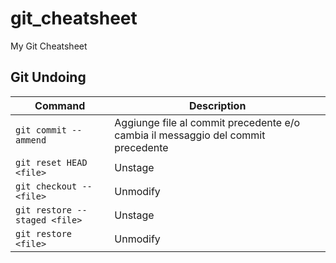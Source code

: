 # git_cheatsheet
My Git Cheatsheet

## Git Undoing

| Command                       | Description |
|-------------------------------|-------------|
| `git commit --ammend`         | Aggiunge file al commit precedente e/o cambia il messaggio del commit precedente |
| `git reset HEAD <file>`       | Unstage <file>                                                                   |
| `git checkout -- <file>`      | Unmodify <file>                                                                  |
| `git restore --staged <file>` | Unstage <file>                                                                   |
| `git restore <file>`          | Unmodify <file>                                                                  |